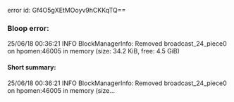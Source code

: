 error id: Gf4O5gXEtMOoyv9hCKKqTQ==
### Bloop error:

25/06/18 00:36:21 INFO BlockManagerInfo: Removed broadcast_24_piece0 on hpomen:46005 in memory (size: 34.2 KiB, free: 4.5 GiB)
#### Short summary: 

25/06/18 00:36:21 INFO BlockManagerInfo: Removed broadcast_24_piece0 on hpomen:46005 in memory (size...